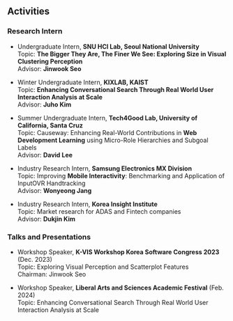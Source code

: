 ## Activities

### Research Intern

- Undergraduate Intern, **SNU HCI Lab, Seoul National University**  
  Topic: **The Bigger They Are, The Finer We See: Exploring Size in Visual Clustering Perception**  
  Advisor: **Jinwook Seo**

- Winter Undergraduate Intern, **KIXLAB, KAIST**  
  Topic: **Enhancing Conversational Search Through Real World User Interaction Analysis at Scale**  
  Advisor: **Juho Kim**

- Summer Undergraduate Intern, **Tech4Good Lab, University of California, Santa Cruz**  
  Topic: Causeway: Enhancing Real-World Contributions in **Web Development Learning** using Micro-Role Hierarchies and Subgoal Labels  
  Advisor: **David Lee**

- Industry Research Intern, **Samsung Electronics MX Division**  
  Topic: Improving **Mobile Interactivity**: Benchmarking and Application of InputOVR Handtracking  
  Advisor: **Wonyeong Jang**

- Industry Research Intern, **Korea Insight Institute**  
  Topic: Market research for ADAS and Fintech companies  
  Advisor: **Dukjin Kim**

### Talks and Presentations

- Workshop Speaker, **K-VIS Workshop Korea Software Congress 2023** (Dec. 2023)  
  Topic: Exploring Visual Perception and Scatterplot Features  
  Chairman: Jinwook Seo

- Workshop Speaker, **Liberal Arts and Sciences Academic Festival** (Feb. 2024)  
  Topic: Enhancing Conversational Search Through Real World User Interaction Analysis at Scale
